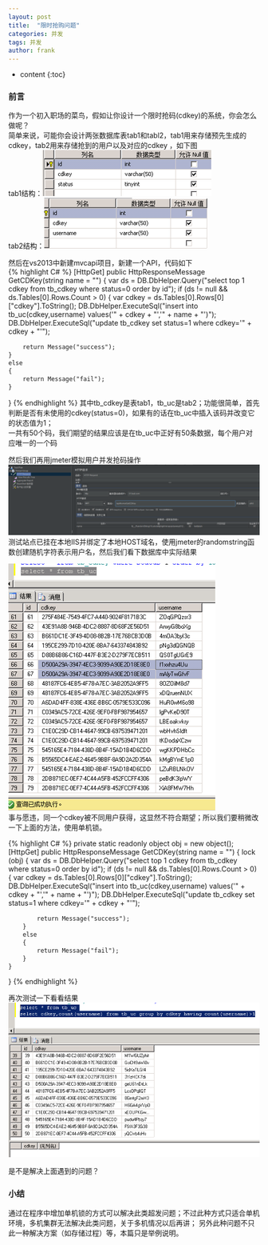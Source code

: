 ```yaml
---
layout: post
title:  "限时抢购问题"
categories: 并发
tags: 并发
author: frank
---
```


* content
{:toc}

### 前言
作为一个初入职场的菜鸟，假如让你设计一个限时抢码(cdkey)的系统，你会怎么做呢？  
简单来说，可能你会设计两张数据库表tab1和tabl2，tab1用来存储预先生成的cdkey，tab2用来存储抢到的用户以及对应的cdkey ，如下图   
tab1结构：![表1](/assets/images/2019-06-24/1.png)  
tab2结构：![表2](/assets/images/2019-06-24/2.png)

然后在vs2013中新建mvcapi项目，新建一个API，代码如下  
{% highlight C#  %}
[HttpGet]
public HttpResponseMessage GetCDKey(string name = "")
{
    var ds = DB.DbHelper.Query("select top 1 cdkey from tb_cdkey where status=0 order by id");
    if (ds != null && ds.Tables[0].Rows.Count > 0)
    {
        var cdkey = ds.Tables[0].Rows[0]["cdkey"].ToString();
        DB.DbHelper.ExecuteSql("insert into tb_uc(cdkey,username) values('" + cdkey + "','" + name + "')");
        DB.DbHelper.ExecuteSql("update tb_cdkey set status=1 where cdkey='" + cdkey + "'");

        return Message("success");
    }
    else
    {
        return Message("fail");
    }
}
{% endhighlight %}
其中tb_cdkey是表tab1，tb_uc是tab2；功能很简单，首先判断是否有未使用的cdkey(status=0)，如果有的话在tb_uc中插入该码并改变它的状态值为1；  
一共有50个码，我们期望的结果应该是在tb_uc中正好有50条数据，每个用户对应唯一的一个码  

然后我们再用jmeter模拟用户并发抢码操作
![jmeter模拟](/assets/images/2019-06-24/3.png)   
测试站点已挂在本地IIS并绑定了本地HOST域名，使用jmeter的randomstring函数创建随机字符表示用户名，然后我们看下数据库中实际结果  

![测试结果](/assets/images/2019-06-24/4.png)  
事与愿违，同一个cdkey被不同用户获得，这显然不符合期望；所以我们要稍微改一下上面的方法，使用单机锁。

{% highlight C#  %}
private static readonly object obj = new object();
[HttpGet]
public HttpResponseMessage GetCDKey(string name = "")
{
    lock (obj)
    {
        var ds = DB.DbHelper.Query("select top 1 cdkey from tb_cdkey where status=0 order by id");
        if (ds != null && ds.Tables[0].Rows.Count > 0)
        {
            var cdkey = ds.Tables[0].Rows[0]["cdkey"].ToString();
            DB.DbHelper.ExecuteSql("insert into tb_uc(cdkey,username) values('" + cdkey + "','" + name + "')");
            DB.DbHelper.ExecuteSql("update tb_cdkey set status=1 where cdkey='" + cdkey + "'");

            return Message("success");
        }
        else
        {
            return Message("fail");
        }
    }
}
{% endhighlight %}

再次测试一下看看结果  
![测试结果2](/assets/images/2019-06-24/5.png)  

是不是解决上面遇到的问题？

### 小结
通过在程序中增加单机锁的方式可以解决此类超发问题；不过此种方式只适合单机环境，多机集群无法解决此类问题，关于多机情况以后再讲；
另外此种问题不只此一种解决方案（如存储过程）等，本篇只是举例说明。